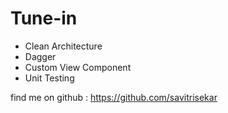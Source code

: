 # Tune-in
- Clean Architecture
- Dagger
- Custom View Component
- Unit Testing

find me on
github : https://github.com/savitrisekar
